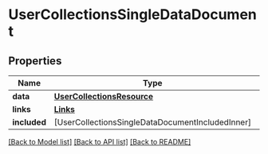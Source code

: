 # UserCollectionsSingleDataDocument

## Properties
Name | Type | Description | Notes
------------ | ------------- | ------------- | -------------
**data** | [**UserCollectionsResource**](UserCollectionsResource.md) |  | [optional] 
**links** | [**Links**](Links.md) |  | [optional] 
**included** | [UserCollectionsSingleDataDocumentIncludedInner] |  | [optional] 

[[Back to Model list]](../README.md#documentation-for-models) [[Back to API list]](../README.md#documentation-for-api-endpoints) [[Back to README]](../README.md)


